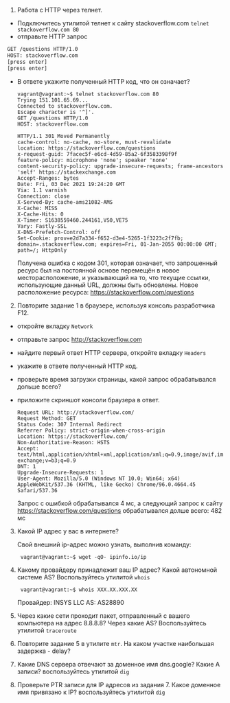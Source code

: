 1. Работа c HTTP через телнет.
- Подключитесь утилитой телнет к сайту stackoverflow.com
`telnet stackoverflow.com 80`
- отправьте HTTP запрос
```bash
GET /questions HTTP/1.0
HOST: stackoverflow.com
[press enter]
[press enter]
```
- В ответе укажите полученный HTTP код, что он означает?

      vagrant@vagrant:~$ telnet stackoverflow.com 80
      Trying 151.101.65.69...
      Connected to stackoverflow.com.
      Escape character is '^]'.
      GET /questions HTTP/1.0
      HOST: stackoverflow.com

      HTTP/1.1 301 Moved Permanently
      cache-control: no-cache, no-store, must-revalidate
      location: https://stackoverflow.com/questions
      x-request-guid: 7facec5f-e6cd-4d59-85a2-6f3583398f9f
      feature-policy: microphone 'none'; speaker 'none'
      content-security-policy: upgrade-insecure-requests; frame-ancestors 'self' https://stackexchange.com
      Accept-Ranges: bytes
      Date: Fri, 03 Dec 2021 19:24:20 GMT
      Via: 1.1 varnish
      Connection: close
      X-Served-By: cache-ams21082-AMS
      X-Cache: MISS
      X-Cache-Hits: 0
      X-Timer: S1638559460.244161,VS0,VE75
      Vary: Fastly-SSL
      X-DNS-Prefetch-Control: off
      Set-Cookie: prov=e2d7a334-f652-d3e4-5265-1f3223c2f7fb; domain=.stackoverflow.com; expires=Fri, 01-Jan-2055 00:00:00 GMT; path=/; HttpOnly
      
   Получена ошибка с кодом 301, которая означает, что запрошенный ресурс был на постоянной основе перемещён в новое месторасположение, и указывающий на то, что текущие ссылки, использующие данный URL, должны быть обновлены. Новое расположение ресурса: https://stackoverflow.com/questions

2. Повторите задание 1 в браузере, используя консоль разработчика F12.
- откройте вкладку `Network`
- отправьте запрос http://stackoverflow.com
- найдите первый ответ HTTP сервера, откройте вкладку `Headers`
- укажите в ответе полученный HTTP код.
- проверьте время загрузки страницы, какой запрос обрабатывался дольше всего?
- приложите скриншот консоли браузера в ответ.

      Request URL: http://stackoverflow.com/
      Request Method: GET
      Status Code: 307 Internal Redirect
      Referrer Policy: strict-origin-when-cross-origin
      Location: https://stackoverflow.com/
      Non-Authoritative-Reason: HSTS
      Accept: text/html,application/xhtml+xml,application/xml;q=0.9,image/avif,image/webp,image/apng,*/*;q=0.8,application/signed-exchange;v=b3;q=0.9
      DNT: 1
      Upgrade-Insecure-Requests: 1
      User-Agent: Mozilla/5.0 (Windows NT 10.0; Win64; x64) AppleWebKit/537.36 (KHTML, like Gecko) Chrome/96.0.4664.45 Safari/537.36
      
   Запрос с ошибкой обрабатывался 4 мс, а следующий запрос к сайту https://stackoverflow.com/questions обрабатывался долше всего: 482 мс

3. Какой IP адрес у вас в интернете?

    Свой внешний ip-адрес можно узнать, выполнив команду:
        
        vagrant@vagrant:~$ wget -qO- ipinfo.io/ip

4. Какому провайдеру принадлежит ваш IP адрес? Какой автономной системе AS? Воспользуйтесь утилитой `whois`

        vagrant@vagrant:~$ whois XXX.XX.XXX.XX
    
    Провайдер: INSYS LLC
    AS: AS28890

5. Через какие сети проходит пакет, отправленный с вашего компьютера на адрес 8.8.8.8? Через какие AS? Воспользуйтесь утилитой `traceroute`

        

6. Повторите задание 5 в утилите `mtr`. На каком участке наибольшая задержка - delay?
7. Какие DNS сервера отвечают за доменное имя dns.google? Какие A записи? воспользуйтесь утилитой `dig`
8. Проверьте PTR записи для IP адресов из задания 7. Какое доменное имя привязано к IP? воспользуйтесь утилитой `dig`
